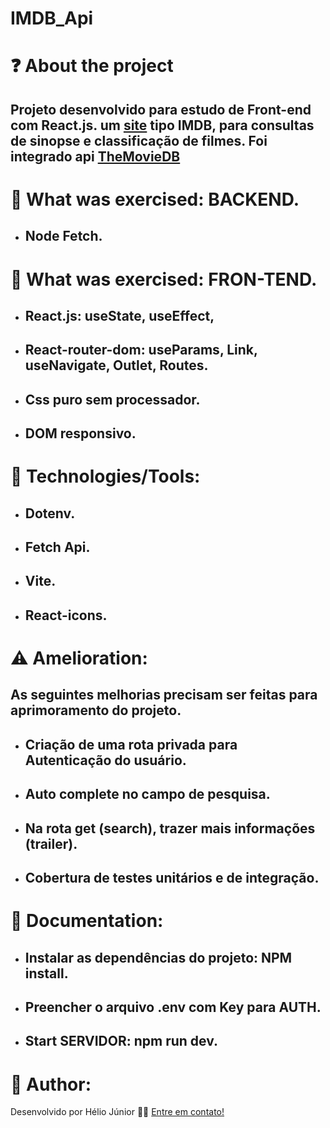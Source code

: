 #  IMDB_Api

# ❓ About the project
## Projeto desenvolvido para estudo de Front-end com React.js. um [site](https://imdb-api-9k1w.vercel.app/) tipo IMDB, para consultas de sinopse e classificação de filmes. Foi integrado api [TheMovieDB](https://developers.themoviedb.org/3/getting-started/introduction)


# 📘 What was exercised: BACKEND.
* ## Node Fetch.

# 📕 What was exercised: FRON-TEND.
* ## React.js: useState, useEffect,
* ## React-router-dom: useParams, Link, useNavigate, Outlet, Routes.
* ## Css puro sem processador.
* ## DOM responsivo.

# 🔧 Technologies/Tools:
+ ## Dotenv.
+ ## Fetch Api.
+ ## Vite.
+ ## React-icons.

# ⚠️ Amelioration:
## As seguintes melhorias precisam ser feitas para aprimoramento do projeto.
+ ## Criação de uma rota privada para Autenticação do usuário.
+ ## Auto complete no campo de pesquisa.
+ ## Na rota get (search), trazer mais informações (trailer).
+ ## Cobertura de testes unitários e de integração.

# 📝 Documentation:

+ ## Instalar as dependências do projeto: NPM install.
+ ## Preencher o arquivo .env com Key para AUTH.
+ ## Start SERVIDOR: npm run dev.

# 👨‍ Author:
Desenvolvido por Hélio Júnior 👨‍💻 [Entre em contato!](https://www.linkedin.com/in/h%C3%A9lio-j%C3%BAnior-81aa6612a/)
